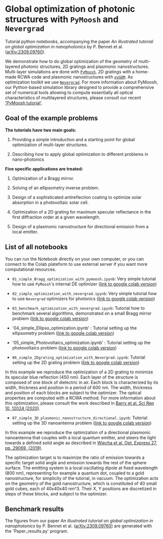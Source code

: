# Global optimization of photonic structures with `PyMoosh` and `Nevergrad`

Tutorial python notebooks, accompanying the paper *An illustrated tutorial on global optimization in nanophotonics* by P. Bennet et al. ([arXiv:2309.09760](https://arxiv.org/abs/2309.09760)).

We demonstrate how to do global optimization of the geometry of multi-layered photonic structures, 2D gratings and plasmonic nanostructures. Multi-layer simulations are done with [`PyMoosh`](https://github.com/AnMoreau/PyMoosh), 2D gratings with a home-made RCWA code and plasmonic nanostructures with [`pyGDM`](https://homepages.laas.fr/pwiecha/pygdm_doc/). As optimization toolkit we use [`Nevergrad`](https://facebookresearch.github.io/nevergrad/). For more information about PyMoosh, our Python-based simulation library designed to provide a comprehensive set of numerical tools allowing to compute essentially all optical characteristics of multilayered structures, please consult our recent ['PyMoosh tutorial'](https://arxiv.org/pdf/2309.00654.pdf).

## Goal of the example problems

**The tutorials have two main goals:**

  1. Providing a simple introduction and a starting point for global optimization of multi-layer structures.
  
  2. Describing how to apply global optimization to different problems in nano-photonics
  

**Five specific applications are treated:**

  1. Optimization of a Bragg mirror.
  
  2. Solving of an ellipsometry inverse problem.
  
  3. Design of a sophisticated antireflection coating to optimize solar absorption in a photovoltaic solar cell.
  
  4. Optimization of a 2D grating for maximum specular reflectance in the first diffraction order at a given wavelength.
  
  5. Design of a plasmonic nanostructure for directional emission from a local emitter.


## List of all notebooks

You can run the Notebook directly on your own computer, or you can connect to the Colab plateform to use external server if you want more computational resources.

  - `01_simple_Bragg_optimization_with_pymoosh.ipynb`: Very simple tutorial how to use `PyMoosh`'s internal DE optimizer ([link to google colab version](https://drive.google.com/file/d/1d9J9dqxvhBc88QPPP3WDT-4-YOOPIi5a/view?usp=sharing))
  
  - `02_simple_optimization_with_nevergrad.ipynb`: Very simple tutorial how to use `Nevergrad` optimizers for photonics ([link to google colab version](https://drive.google.com/file/d/1fRvlXTPhfa7cmDQ-xozGLIEBBZIxhP2w/view?usp=sharing))
  
  - `03_benchmark_optimization_with_nevergrad.ipynb`: Tutorial how to benchmark several algorithms, demonstrated on a small Bragg mirror problem ([link to google colab version](https://drive.google.com/file/d/1q3y9DA87kR7-Vip0ie3A5ioiwmrAr3cY/view?usp=sharing))

  - '04_simple_Ellipso_optimization.ipynb' : Tutorial setting up the ellipsometry problem ([link to google colab version](https://drive.google.com/file/d/1JbnoOo6xvA_5LDBwCuF00xXaTjlQ-r8V/view?usp=sharing))

  - '05_simple_Photovoltaics_optimization.ipynb' : Tutorial setting up the photovoltaics problem ([link to google colab version](https://drive.google.com/file/d/1MHzrVjxxHiy8s813vokzQABpnAo1Q9pr/view?usp=sharing))
  
  - `06_simple_2Dgrating_optimization_with_Nevergrad.ipynb`: Tutorial setting up the 2D grating problem ([link to google colab version](https://drive.google.com/file/d/16-61bLnL-dVe6jfG3Hqcv_pOk8QP1M2l/view?usp=sharing))

In this example we reproduce the optimization of a 2D grating to minimize its specular blue reflection (450 nm). Each layer of the structure is composed of one block of dielectric in air. Each block is characterized by its width, thickness and position in a period of 600 nm. The width, thickness and position of each blocks are subject to the optimizer. The optical properties are computed with a RCWA method. For more information about this optimization, please consult the work described in [Barry et al. Sci Rep 10, 12024 (2020)](https://www.nature.com/articles/s41598-020-68719-3#citeas).
  
  - `07_simple_3D_plasmonic_nanostructure_directional.ipynb`: Tutorial setting up the 3D nanoantenna problem ([link to google colab version](https://drive.google.com/file/d/1HVzmNqhjNy-XLUP_Qwq8g4jkrhxGpjU2/view?usp=sharing))

In this example we reproduce the optimization of a directional plasmonic nanoantenna that couples with a local quantum emitter, and steers the light towards a defined solid angle as described in [Wiecha et al. Opt. Express 27, pp. 29069, (2019)](https://doi.org/10.1364/OE.27.029069).

The optimization target is to maximize the ratio of emission towards a specific target solid angle and emission towards the rest of the sphere surface. The emitting system is a local oscillating dipole at fixed wavelength (800 nm), representing for example a quantum dot, coupled to a gold nanostructure, for simplicity of the tutorial, in vacuum.
The optimization acts on the geometry of the gold nanostructure, which is constituted of 40 small gold cubes, each of 40x40x40 nm^3. Their X, Y positions are discretized in steps of these blocks, and subject to the optimizer.


## Benchmark results

The figures from our paper *An illustrated tutorial on global optimization in nanophotonics* by P. Bennet et al. ([arXiv:2309.09760](https://arxiv.org/abs/2309.09760)) are generated with the 'Paper_results.py' program. 


